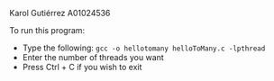 Karol Gutiérrez A01024536

To run this program:
- Type the following: ```gcc -o hellotomany helloToMany.c -lpthread```
- Enter the number of threads you want
- Press Ctrl + C if you wish to exit
